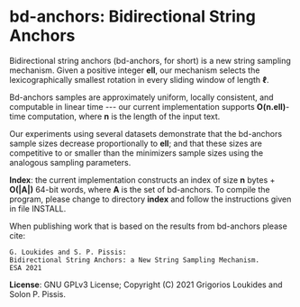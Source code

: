 bd-anchors: Bidirectional String Anchors
===

Bidirectional string anchors (bd-anchors, for short) is a new string sampling mechanism. Given a positive integer <b>ell</b>, our mechanism selects the lexicographically smallest rotation in every sliding  window of length <b>ℓ</b>. 

Bd-anchors samples are approximately uniform, locally consistent, and computable in linear time --- our current implementation supports <b>O(n.ell)</b>-time computation, where <b>n</b> is the length of the input text. 

Our experiments using several datasets demonstrate that the bd-anchors sample sizes decrease proportionally to <b>ell</b>; and that these sizes are competitive to or smaller than the minimizers sample sizes using the analogous sampling parameters.

<b>Index</b>: the current implementation constructs an index of size <b>n</b> bytes + <b>O(|A|)</b> 64-bit words, where <b>A</b> is the set of bd-anchors. To compile the program, please change to directory <b>index</b> and follow the instructions given in file INSTALL.

When publishing work that is based on the results from bd-anchors please cite:
```
G. Loukides and S. P. Pissis:
Bidirectional String Anchors: a New String Sampling Mechanism. 
ESA 2021
```

<b>License</b>: GNU GPLv3 License; Copyright (C) 2021 Grigorios Loukides and Solon P. Pissis.
